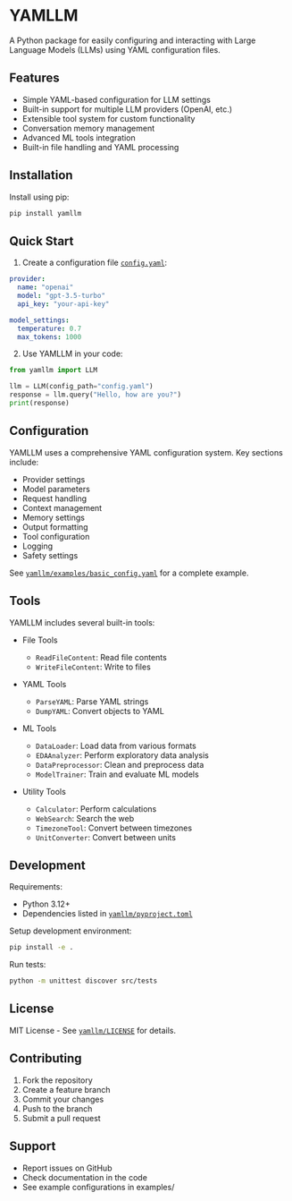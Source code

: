 # YAMLLM

A Python package for easily configuring and interacting with Large Language Models (LLMs) using YAML configuration files.

## Features

- Simple YAML-based configuration for LLM settings
- Built-in support for multiple LLM providers (OpenAI, etc.)
- Extensible tool system for custom functionality
- Conversation memory management
- Advanced ML tools integration
- Built-in file handling and YAML processing

## Installation

Install using pip:

```sh
pip install yamllm
```

## Quick Start

1. Create a configuration file [`config.yaml`](yamllm/src/yamllm/llm.py):

```yaml
provider:
  name: "openai"
  model: "gpt-3.5-turbo"
  api_key: "your-api-key"

model_settings:
  temperature: 0.7
  max_tokens: 1000
```

2. Use YAMLLM in your code:

```python
from yamllm import LLM

llm = LLM(config_path="config.yaml")
response = llm.query("Hello, how are you?")
print(response)
```

## Configuration

YAMLLM uses a comprehensive YAML configuration system. Key sections include:

- Provider settings
- Model parameters
- Request handling
- Context management
- Memory settings
- Output formatting
- Tool configuration
- Logging
- Safety settings

See [`yamllm/examples/basic_config.yaml`](yamllm/examples/basic_config.yaml) for a complete example.

## Tools

YAMLLM includes several built-in tools:

- File Tools
  - `ReadFileContent`: Read file contents
  - `WriteFileContent`: Write to files

- YAML Tools
  - `ParseYAML`: Parse YAML strings
  - `DumpYAML`: Convert objects to YAML

- ML Tools
  - `DataLoader`: Load data from various formats
  - `EDAAnalyzer`: Perform exploratory data analysis
  - `DataPreprocessor`: Clean and preprocess data
  - `ModelTrainer`: Train and evaluate ML models

- Utility Tools
  - `Calculator`: Perform calculations
  - `WebSearch`: Search the web
  - `TimezoneTool`: Convert between timezones
  - `UnitConverter`: Convert between units

## Development

Requirements:
- Python 3.12+
- Dependencies listed in [`yamllm/pyproject.toml`](yamllm/pyproject.toml)

Setup development environment:

```sh
pip install -e .
```

Run tests:

```sh
python -m unittest discover src/tests
```

## License

MIT License - See [`yamllm/LICENSE`](yamllm/LICENSE) for details.

## Contributing

1. Fork the repository
2. Create a feature branch
3. Commit your changes
4. Push to the branch
5. Submit a pull request

## Support

- Report issues on GitHub
- Check documentation in the code
- See example configurations in examples/